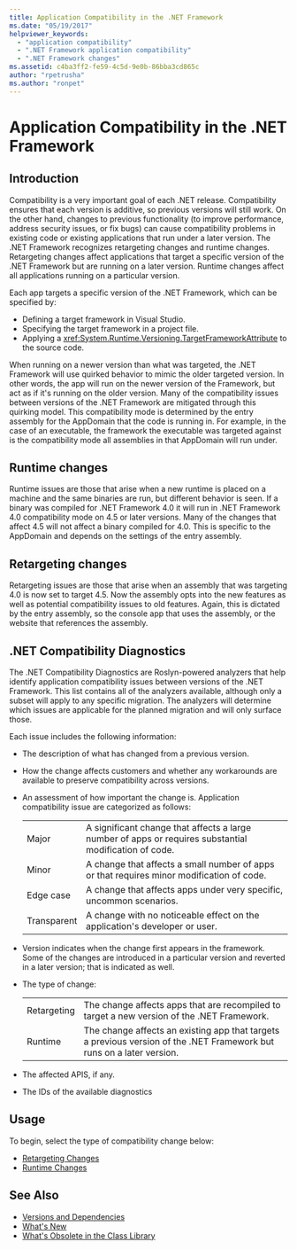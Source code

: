 ```yaml
---
title: Application Compatibility in the .NET Framework
ms.date: "05/19/2017"
helpviewer_keywords: 
  - "application compatibility"
  - ".NET Framework application compatibility"
  - ".NET Framework changes"
ms.assetid: c4ba3ff2-fe59-4c5d-9e0b-86bba3cd865c
author: "rpetrusha"
ms.author: "ronpet"
---
```


# Application Compatibility in the .NET Framework

## Introduction
Compatibility is a very important goal of each .NET release. Compatibility
ensures that each version is additive, so previous versions will still work. On
the other hand, changes to previous functionality (to improve performance,
address security issues, or fix bugs) can cause compatibility problems in
existing code or existing applications that run under a later version. The .NET
Framework recognizes retargeting changes and runtime changes. Retargeting
changes affect applications that target a specific version of the .NET Framework
but are running on a later version. Runtime changes affect all applications
running on a particular version.

Each app targets a specific version of the .NET Framework, which can be specified by:

* Defining a target framework in Visual Studio.
* Specifying the target framework in a project file.
* Applying a <xref:System.Runtime.Versioning.TargetFrameworkAttribute> to the source code.

When running on a newer version than what was targeted, the .NET Framework will
use quirked behavior to mimic the older targeted version. In other words, the
app will run on the newer version of the Framework, but act as if it's running
on the older version. Many of the compatibility issues between versions of the .NET
Framework are mitigated through this quirking model. This compatibility mode is determined
by the entry assembly for the AppDomain that the code is running in. For example, in the case
of an executable, the framework the executable was targeted against is the compatibility
mode all assemblies in that AppDomain will run under.

## Runtime changes

Runtime issues are those that arise when a new runtime is placed on a machine
and the same binaries are run, but different behavior is seen. If a binary was
compiled for .NET Framework 4.0 it will run in .NET Framework 4.0 compatibility
mode on 4.5 or later versions. Many of the changes that affect 4.5 will not
affect a binary compiled for 4.0. This is specific to the AppDomain and depends
on the settings of the entry assembly.

## Retargeting changes

Retargeting issues are those that arise when an assembly that was targeting 4.0
is now set to target 4.5. Now the assembly opts into the new features as well as
potential compatibility issues to old features. Again, this is dictated by the entry
assembly, so the console app that uses the assembly, or the website that
references the assembly.

## .NET Compatibility Diagnostics

The .NET Compatibility Diagnostics are Roslyn-powered analyzers that help
identify application compatibility issues between versions of the .NET
Framework. This list contains all of the analyzers available, although only a
subset will apply to any specific migration. The analyzers will determine which
issues are applicable for the planned migration and will only surface those.

Each issue includes the following information:

-   The description of what has changed from a previous version.

-   How the change affects customers and whether any workarounds are available to preserve compatibility across versions.

-   An assessment of how important the change is. Application compatibility issue are categorized as follows:

    |   |   |
    |---|---|
    |Major|A significant change that affects a large number of apps or requires substantial modification of code.|
    |Minor|A change that affects a small number of apps or that requires minor modification of code.|
    |Edge case|A change that affects apps under very specific, uncommon scenarios.|
    |Transparent|A change with no noticeable effect on the application's developer or user.|

-   Version indicates when the change first appears in the framework. Some of the changes are introduced in a particular version and reverted in a later version; that is indicated as well.

-   The type of change:

    |   |   |
    |---|---|
    |Retargeting|The change affects apps that are recompiled to target a new version of the .NET Framework.|
    |Runtime|The change affects an existing app that targets a previous version of the .NET Framework but runs on a later version.|

-   The affected APIS, if any.

-   The IDs of the available diagnostics

## Usage
To begin, select the type of compatibility change below:

* [Retargeting Changes](./retargeting/index.md)
* [Runtime Changes](./runtime/index.md)


## See Also

* [Versions and Dependencies](../../../docs/framework/migration-guide/versions-and-dependencies.md)
* [What's New](../../../docs/framework/whats-new/index.md)
* [What's Obsolete in the Class Library](../../../docs/framework/whats-new/whats-obsolete.md)
